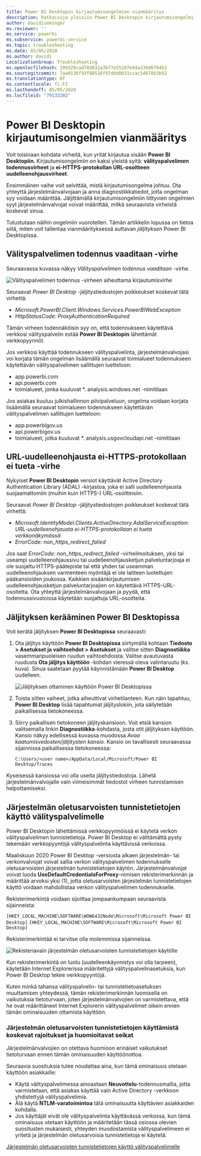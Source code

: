 ```yaml
---
title: Power BI Desktopin kirjautumisongelmien vianmääritys
description: Ratkaisuja yleisiin Power BI Desktopin kirjautumisongelmiin
author: davidiseminger
ms.reviewer: ''
ms.service: powerbi
ms.subservice: powerbi-service
ms.topic: troubleshooting
ms.date: 03/05/2020
ms.author: davidi
LocalizationGroup: Troubleshooting
ms.openlocfilehash: 299329cad78d831a3b77e55107e94a234d6f64b1
ms.sourcegitcommit: 7aa0136f93f88516f97ddd8031ccac5d07863b92
ms.translationtype: HT
ms.contentlocale: fi-FI
ms.lasthandoff: 05/05/2020
ms.locfileid: "79133202"
---
```

# <a name="troubleshooting-sign-in-for-power-bi-desktop"></a>Power BI Desktopin kirjautumisongelmien vianmääritys
Voit toisinaan kohdata virheitä, kun yrität kirjautua sisään **Power BI Desktopiin**. Kirjautumisongelmiin on kaksi yleistä syitä: **välityspalvelimen todennusvirheet** ja **ei-HTTPS-protokollan URL-osoitteen uudelleenohjausvirheet**. 

Ensimmäinen vaihe voit selvittää, mistä kirjautumisongelma johtuu. Ota yhteyttä järjestelmänvalvojaan ja anna diagnostiikkatiedot, jotta ongelman syy voidaan määrittää. Jäljittämällä kirjautumisongelmiin liittyvien ongelmien syyt järjestelmänvalvojat voivat määrittää, mitkä seuraavista virheistä koskevat sinua. 

Tutustutaan näihin ongelmiin vuorotellen. Tämän artikkelin lopussa on tietoa siitä, miten voit tallentaa vianmäärityksessä auttavan *jäljityksen* Power BI Desktopissa.


## <a name="proxy-authentication-required-error"></a>Välityspalvelimen todennus vaaditaan -virhe

Seuraavassa kuvassa näkyy *Välityspalvelimen todennus vaaditaan* -virhe.

![Välityspalvelimen todennus -virheen aiheuttama kirjautumisvirhe](media/desktop-troubleshooting-sign-in/desktop-tshoot-sign-in_01.png)

Seuraavat *Power BI Desktop* -jäljitystiedostojen poikkeukset koskevat tätä virhettä:

* *Microsoft.PowerBI.Client.Windows.Services.PowerBIWebException*
* *HttpStatusCode: ProxyAuthenticationRequired*

Tämän virheen todennäköisin syy on, että todennukseen käytettävä verkkosi välityspalvelin estää **Power BI Desktopin** lähettämät verkkopyynnöt. 

Jos verkkosi käyttää todennukseen välityspalvelinta, järjestelmänvalvojasi voi korjata tämän ongelman lisäämällä seuraavat toimialueet todennukseen käytettävän välityspalvelimen sallittujen luetteloon:

* app.powerbi.com
* api.powerbi.com
* toimialueet, jonka kuuluvat *. analysis.windows.net -nimitilaan

Jos asiakas kuuluu julkishallinnon pilvipalveluun, ongelma voidaan korjata lisäämällä seuraavat toimialueen todennukseen käytettävän välityspalvelimen sallittujen luetteloon:

* app.powerbigov.us
* api.powerbigov.us
* toimialueet, jotka kuuluvat *. analysis.usgovcloudapi.net -nimitilaan

## <a name="non-https-url-redirect-not-supported-error"></a>URL-uudelleenohjausta ei-HTTPS-protokollaan ei tueta -virhe

Nykyiset **Power BI Desktopin** versiot käyttävät Active Directory Authentication Library (ADAL) -kirjastoa, joka ei salli uudelleenohjausta suojaamattomiin (muihin kuin HTTPS-) URL-osoitteisiin. 

Seuraavat *Power BI Desktop* -jäljitystiedostojen poikkeukset koskevat tätä virhettä:

* *Microsoft.IdentityModel.Clients.ActiveDirectory.AdalServiceException: URL-uudelleenohjausta ei-HTTPS-protokollaan ei tueta verkkonäkymässä* 
* *ErrorCode: non_https_redirect_failed*

Jos saat *ErrorCode: non_https_redirect_failed* -virheilmoituksen, yksi tai useampi uudelleenohjaussivu tai uudelleenohjausketjun palveluntarjoaja ei ole suojattu HTTPS-päätepiste tai että yhden tai useamman uudelleenohjauksen varmenteen myöntäjä ei ole laitteen luotettujen pääkansioiden joukossa. Kaikkien sisäänkirjautumisen uudelleenohjausketjun palveluntarjoajien on käytettävä HTTPS-URL-osoitetta. Ota yhteyttä järjestelmänvalvojaan ja pyydä, että todennussivustoissa käytetään suojattuja URL-osoitteita. 

## <a name="how-to-collect-a-trace-in-power-bi-desktop"></a>Jäljityksen kerääminen Power BI Desktopissa

Voit kerätä jäljityksen **Power BI Desktopissa** seuraavasti:

1. Ota jäljitys käyttöön **Power BI Desktopissa** siirtymällä kohtaan **Tiedosto > Asetukset ja vaihtoehdot > Asetukset** ja valitse sitten **Diagnostiikka** vasemmanpuoleisen ruudun vaihtoehdoista. Valitse avautuvasta ruudusta **Ota jäljitys käyttöön** -kohdan vieressä oleva valintaruutu (ks. kuva). Sinua saatetaan pyytää käynnistämään **Power BI Desktop** uudelleen.
   
   ![Jäljityksen ottaminen käyttöön Power BI Desktopissa](media/desktop-troubleshooting-sign-in/desktop-tshoot-sign-in_02.png)

2. Toista sitten vaiheet, jotka aiheuttivat virhetilanteen. Kun näin tapahtuu, **Power BI Desktop** lisää tapahtumat jäljityslokiin, jota säilytetään paikallisessa tietokoneessa.

3. Siirry paikallisen tietokoneen jäljityskansioon. Voit etsiä kansion valitsemalla linkin **Diagnostiikka**-kohdasta, josta otit jäljityksen käyttöön. Kansio näkyy edellisessä kuvassa muodossa *Avaa kaatumisvedosten/jäljitysten kansio*. Kansio on tavallisesti seuraavassa sijainnissa paikallisessa tietokoneessa:

    `C:\Users/<user name>/AppData/Local/Microsoft/Power BI Desktop/Traces`

Kyseisessä kansiossa voi olla useita jäljitystiedostoja. Lähetä järjestelmänvalvojalle vain viimeisimmät tiedostot virheen tunnistamisen helpottamiseksi. 


## <a name="using-default-system-credentials-for-web-proxy"></a>Järjestelmän oletusarvoisten tunnistetietojen käyttö välityspalvelimelle

Power BI Desktopin lähettämissä verkkopyynnöissä ei käytetä verkon välityspalvelimen tunnistetietoja. Power BI Desktop ei välttämättä pysty tekemään verkkopyyntöjä välityspalvelinta käyttävissä verkoissa. 

Maaliskuun 2020 Power BI Desktop -versiosta alkaen järjestelmän- tai verkonvalvojat voivat sallia verkon välityspalvelimen todennukselle oletusarvoisten järjestelmän tunnistetietojen käytön. Järjestelmänvalvojat voivat luoda **UseDefaultCredentialsForProxy**-nimisen rekisterimerkinnän ja määrittää arvoksi yksi (1), jotta oletusarvoisten järjestelmän tunnistetietojen käyttö voidaan mahdollistaa verkon välityspalvelimen todennukselle.

Rekisterimerkintä voidaan sijoittaa jompaankumpaan seuraavista sijainneista:

`[HKEY_LOCAL_MACHINE\SOFTWARE\WOW6432Node\Microsoft\Microsoft Power BI Desktop]`
`[HKEY_LOCAL_MACHINE\SOFTWARE\Microsoft\Microsoft Power BI Desktop]`

Rekisterimerkintää ei tarvitse olla molemmissa sijainneissa.

![Rekisteriavain järjestelmän oletusarvoisten tunnistetietojen käytölle](media/desktop-troubleshooting-sign-in/desktop-tshoot-sign-in-03.png)

Kun rekisterimerkintä on luotu (uudelleenkäynnistys voi olla tarpeen), käytetään Internet Explorerissa määritettyjä välityspalvelinasetuksia, kun Power BI Desktop tekee verkkopyyntöjä. 

Kuten minkä tahansa välityspalvelin- tai tunnistetietoasetuksen muuttamisen yhteydessä, tämän rekisterimerkinnän luomisella on vaikutuksia tietoturvaan, joten järjestelmänvalvojien on varmistettava, että he ovat määrittäneet Internet Explorerin välityspalvelimet oikein ennen tämän ominaisuuden ottamista käyttöön.         

### <a name="limitations-and-considerations-for-using-default-system-credentials"></a>Järjestelmän oletusarvoisten tunnistetietojen käyttämistä koskevat rajoitukset ja huomioitavat seikat

Järjestelmänvalvojien on otettava huomioon erinäiset vaikutukset tietoturvaan ennen tämän ominaisuuden käyttöönottoa. 

Seuraavia suosituksia tulee noudattaa aina, kun tämä ominaisuus otetaan käyttöön asiakkaille:

* Käytä välityspalvelimessa ainoastaan **Neuvottelu**-todennusmallia, jotta varmistetaan, että asiakas käyttää vain Active Directory -verkkoon yhdistettyjä välityspalvelimia. 
* Älä käytä **NTLM-varatoimintoa** tätä ominaisuutta käyttävien asiakkaiden kohdalla.
* Jos käyttäjät eivät ole välityspalvelinta käyttävässä verkossa, kun tämä ominaisuus otetaan käyttöön ja määritetään tässä osiossa olevien suositusten mukaisesti, yhteyden muodostamista välityspalvelimeen ei yritetä ja järjestelmän oletusarvoisia tunnistetietoja ei käytetä.


[Järjestelmän oletusarvoisten tunnistetietojen käyttö välityspalvelimelle](#using-default-system-credentials-for-web-proxy)


